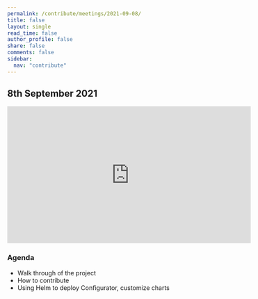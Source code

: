 ```yaml
---
permalink: /contribute/meetings/2021-09-08/
title: false
layout: single
read_time: false
author_profile: false
share: false
comments: false
sidebar:
  nav: "contribute"
---
```


## 8th September 2021

<iframe width="560" height="315" src="https://www.youtube.com/watch?v=JsfOPrjS2rE&list=PLlCVqW4beGOjeAT-FhYvFMEnAHyAEuwW2&index=1" title="YouTube video player" frameborder="0" allow="accelerometer; autoplay; clipboard-write; encrypted-media; gyroscope; picture-in-picture" allowfullscreen></iframe>

### Agenda
* Walk through of the project
* How to contribute 
* Using Helm to deploy Configurator, customize charts
